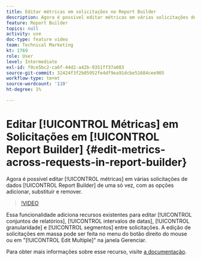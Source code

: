 ```yaml
---
title: Editar métricas em solicitações no Report Builder
description: Agora é possível editar métricas em várias solicitações de dados do Report Builder de uma só vez, com as opções adicionar, substituir e remover.
feature: Report Builder
topics: null
activity: use
doc-type: feature video
team: Technical Marketing
kt: 1769
role: User
level: Intermediate
exl-id: f0ce5bc2-ca6f-44d2-a42b-9351ff37a083
source-git-commit: 32424f3f2b05952fe4df9ea91dcbe51684cee905
workflow-type: tm+mt
source-wordcount: '110'
ht-degree: 1%

---
```


# Editar [!UICONTROL Métricas] em Solicitações em [!UICONTROL Report Builder] {#edit-metrics-across-requests-in-report-builder}

Agora é possível editar [!UICONTROL métricas] em várias solicitações de dados [!UICONTROL Report Builder] de uma só vez, com as opções adicionar, substituir e remover.

>[!VIDEO](https://video.tv.adobe.com/v/23547/?quality=12)

Essa funcionalidade adiciona recursos existentes para editar [!UICONTROL conjuntos de relatórios], [!UICONTROL intervalos de datas], [!UICONTROL granularidade] e [!UICONTROL segmentos] entre solicitações. A edição de solicitações em massa pode ser feita no menu do botão direito do mouse ou em &quot;[!UICONTROL Edit Multiple]&quot; na janela Gerenciar.

Para obter mais informações sobre esse recurso, visite [a documentação](https://marketing.adobe.com/resources/help/en_US/arb/edit_multiple_metrics.html).

